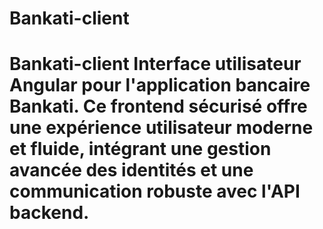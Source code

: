 # Bankati-client
# Bankati-client  Interface utilisateur Angular pour l'application bancaire Bankati. Ce frontend sécurisé offre une expérience utilisateur moderne et fluide, intégrant une gestion avancée des identités et une communication robuste avec l'API backend.
